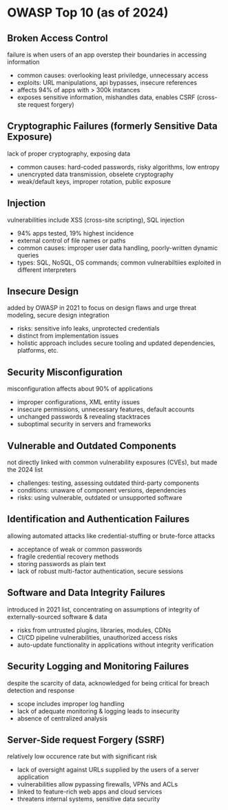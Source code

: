 # OWASP Top 10 (as of 2024)

## Broken Access Control
failure is when users of an app overstep their boundaries in accessing information
* common causes: overlooking least priviledge, unnecessary access
* exploits: URL manipulations, api bypasses, insecure references
* affects 94% of apps with > 300k instances
* exposes sensitive information, mishandles data, enables CSRF (cross-ste request forgery)

## Cryptographic Failures (formerly Sensitive Data Exposure)
lack of proper cryptography, exposing data
* common causes: hard-coded passwords, risky algorithms, low entropy
* unencrypted data transmission, obselete cryptography
* weak/default keys, improper rotation, public exposure

## Injection
vulnerabilities include XSS (cross-site scripting), SQL injection
* 94% apps tested, 19% highest incidence
* external control of file names or paths
* common causes: improper user data handling, poorly-written dynamic queries
* types: SQL, NoSQL, OS commands; common vulnerabiltiies exploited in different interpreters

## Insecure Design
added by OWASP in 2021 to focus on design flaws and urge threat modeling, secure design integration
* risks: sensitive info leaks, unprotected credentials
* distinct from implementation issues
* holistic approach includes secure tooling and updated dependencies, platforms, etc.

## Security Misconfiguration
misconfiguration affects about 90% of applications
* improper configurations, XML entity issues
* insecure permissions, unnecessary features, default accounts
* unchanged passwords & revealing stacktraces
* suboptimal security in servers and frameworks

## Vulnerable and Outdated Components
not directly linked with common vulnerability exposures (CVEs), but made the 2024 list
* challenges: testing, assessing outdated third-party components
* conditions: unaware of component versions, dependencies
* risks: using vulnerable, outdated or unsupported software

## Identification and Authentication Failures
allowing automated attacks like credential-stuffing or brute-force attacks
* acceptance of weak or common passwords
* fragile credential recovery methods
* storing passwords as plain text
* lack of robust multi-factor authentication, secure sessions

## Software and Data Integrity Failures
introduced in 2021 list, concentrating on assumptions of integrity of externally-sourced software & data
* risks from untrusted plugins, libraries, modules, CDNs
* CI/CD pipeline vulnerabilities, unauthorized access risks
* auto-update functionality in applications without integrity verification

## Security Logging and Monitoring Failures
despite the scarcity of data, acknowledged for being critical for breach detection and response
* scope includes improper log handling
* lack of adequate monitoring & logging leads to insecurity
* absence of centralized analysis

## Server-Side request Forgery (SSRF)
relatively low occurence rate but with significant risk
* lack of oversight against URLs supplied by the users of a server application
* vulnerabilities allow pypassing firewalls, VPNs and ACLs
* linked to feature-rich web apps and cloud services
* threatens internal systems, sensitive data security
